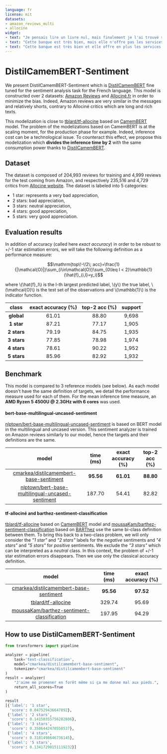 ```yaml
---
language: fr
license: mit
datasets:
- amazon_reviews_multi
- allocine
widget:
- text: "Je pensais lire un livre nul, mais finalement je l'ai trouvé super !"
- text: "Cette banque est très bien, mais elle n'offre pas les services de paiements sans contact."
- text: "Cette banque est très bien et elle offre en plus les services de paiements sans contact."
---
```


DistilCamemBERT-Sentiment
=========================

We present DistilCamemBERT-Sentiment which is [DistilCamemBERT](https://huggingface.co/cmarkea/distilcamembert-base) fine tuned for the sentiment analysis task for the French language. This model is constructed over 2 datasets: [Amazon Reviews](https://huggingface.co/datasets/amazon_reviews_multi) and [Allociné.fr](https://huggingface.co/datasets/allocine) in order to minimize the bias. Indeed, Amazon reviews are very similar in the messages and relatively shorts, contrary to Allociné critics which are long and rich texts.

This modelization is close to [tblard/tf-allocine](https://huggingface.co/tblard/tf-allocine) based on [CamemBERT](https://huggingface.co/camembert-base) model. The problem of the modelizations based on CamemBERT is at the scaling moment, for the production phase for example. Indeed, inference cost can be a technological issue. To counteract this effect, we propose this modelization which **divides the inference time by 2** with the same consumption power thanks to [DistilCamemBERT](https://huggingface.co/cmarkea/distilcamembert-base).

Dataset
-------

The dataset is composed of 204,993 reviews for training and 4,999 reviews for the test coming from Amazon, and respectively 235,516 and 4,729 critics from [Allocine website](https://www.allocine.fr/). The dataset is labeled into 5 categories:
* 1 star: represents a very bad appreciation,
* 2 stars: bad appreciation,
* 3 stars: neutral appreciation,
* 4 stars: good appreciation,
* 5 stars: very good appreciation. 
 
Evaluation results
------------------

In addition of accuracy (called here *exact accuracy*) in order to be robust to +/-1 star estimation errors, we will take the following definition as a performance measure:

$$\mathrm{top\!-\!2\; acc}=\frac{1}{|\mathcal{O}|}\sum_{i\in\mathcal{O}}\sum_{0\leq l < 2}\mathbb{1}(\hat{f}_{i,l}=y_i)$$

where \\(\hat{f}_l\\) is the l-th largest predicted label, \\(y\\) the true label, \\(\mathcal{O}\\) is the test set of the observations and \\(\mathbb{1}\\) is the indicator function.

| **class**   | **exact accuracy (%)** | **top-2 acc (%)** | **support** |
| :---------: | :--------------------: | :---------------: | :---------: |
| **global**  | 61.01                  | 88.80             | 9,698       | 
| **1 star**  | 87.21                  | 77.17             | 1,905       |
| **2 stars** | 79.19                  | 84.75             | 1,935       |
| **3 stars** | 77.85                  | 78.98             | 1,974       |
| **4 stars** | 78.61                  | 90.22             | 1,952       |
| **5 stars** | 85.96                  | 82.92             | 1,932       |

Benchmark
---------

This model is compared to 3 reference models (see below). As each model doesn't have the same definition of targets, we detail the performance measure used for each of them. For the mean inference time measure, an **AMD Ryzen 5 4500U @ 2.3GHz with 6 cores** was used.

#### bert-base-multilingual-uncased-sentiment
[nlptown/bert-base-multilingual-uncased-sentiment](https://huggingface.co/nlptown/bert-base-multilingual-uncased-sentiment) is based on BERT model in the multilingual and uncased version. This sentiment analyzer is trained on Amazon reviews similarly to our model, hence the targets and their definitions are the same.

| **model** | **time (ms)** | **exact accuracy (%)** | **top-2 acc (%)** |
| :-------: | :-----------: | :--------------------: | :---------------: |
| [cmarkea/distilcamembert-base-sentiment](https://huggingface.co/cmarkea/distilcamembert-base-sentiment) | **95.56** | **61.01** | **88.80** |
| [nlptown/bert-base-multilingual-uncased-sentiment](https://huggingface.co/nlptown/bert-base-multilingual-uncased-sentiment) | 187.70 | 54.41 | 82.82 |

#### tf-allociné and barthez-sentiment-classification
[tblard/tf-allocine](https://huggingface.co/tblard/tf-allocine) based on [CamemBERT](https://huggingface.co/camembert-base) model and [moussaKam/barthez-sentiment-classification](https://huggingface.co/moussaKam/barthez-sentiment-classification) based on [BARThez](https://huggingface.co/moussaKam/barthez) use the same bi-class definition between them. To bring this back to a two-class problem, we will only consider the *"1 star"* and *"2 stars"* labels for the *negative* sentiments and *"4 stars"* and *"5 stars"* for *positive* sentiments. We exclude the *"3 stars"* which can be interpreted as a *neutral* class. In this context, the problem of +/-1 star estimation errors disappears. Then we use only the classical accuracy definition.

| **model** | **time (ms)** | **exact accuracy (%)** |
| :-------: | :-----------: | :--------------------: |
| [cmarkea/distilcamembert-base-sentiment](https://huggingface.co/cmarkea/distilcamembert-base-sentiment) | **95.56** | **97.52** |
| [tblard/tf-allocine](https://huggingface.co/tblard/tf-allocine) | 329.74 | 95.69 |
| [moussaKam/barthez-sentiment-classification](https://huggingface.co/moussaKam/barthez-sentiment-classification) | 197.95 | 94.29 |

How to use DistilCamemBERT-Sentiment
------------------------------------

```python
from transformers import pipeline

analyzer = pipeline(
    task='text-classification',
    model="cmarkea/distilcamembert-base-sentiment",
    tokenizer="cmarkea/distilcamembert-base-sentiment"
)
result = analyzer(
    "J'aime me promener en forêt même si ça me donne mal aux pieds.",
    return_all_scores=True
)

result
[{'label': '1 star',
  'score': 0.047529436647892},
 {'label': '2 stars',
  'score': 0.14150355756282806},
 {'label': '3 stars',
  'score': 0.3586442470550537},
 {'label': '4 stars',
  'score': 0.3181498646736145},
 {'label': '5 stars',
  'score': 0.13417290151119232}]
```